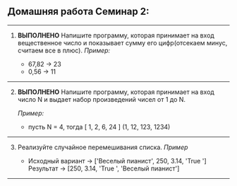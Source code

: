 ## Домашняя работа Семинар 2:
---
1. **ВЫПОЛНЕНО** Напишите программу, которая принимает на вход вещественное число и показывает сумму его цифр(отсекаем минус, считаем все в плюс).
    *Пример:*

    * 67,82 -> 23
    * 0,56 -> 11
---
2. **ВЫПОЛНЕНО** Напишите программу, которая принимает на вход число N и выдает набор произведений чисел от 1 до N.

    *Пример:*

    * пусть N = 4, тогда [ 1, 2, 6, 24 ] (1, 12, 123, 1234)
---
3. Реализуйте случайное перемешивания списка.
    *Пример*

    * Исходный вариант -> ['Веселый пианист', 250, 3.14, 'True '] Результат -> [250, 3.14, 'True ', 'Веселый пианист']
---
